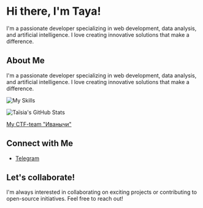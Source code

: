 # Hi there, I'm Taya! 

I'm a passionate developer specializing in web development, data analysis, and artificial intelligence. I love creating innovative solutions that make a difference.

##  About Me
I'm a passionate developer specializing in web development, data analysis, and artificial intelligence. I love creating innovative solutions that make a difference.

![My Skills](https://skillicons.dev/icons?i=python,javascript,cpp,pytorch,tensorflow,html,css,bootstrap,)


![Taïsia's GitHub Stats](https://github-readme-stats.vercel.app/api?username=zotovataya&show_icons=true&theme=radical)

[My CTF-team "Иванычи"](https://ctftime.org/team/402961)

##  Connect with Me
- [Telegram](https://t.me/shreksie )

## Let's collaborate!
I'm always interested in collaborating on exciting projects or contributing to open-source initiatives. Feel free to reach out!
